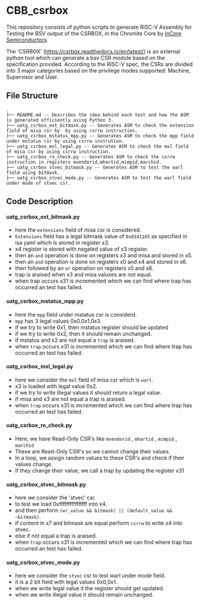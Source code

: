 # CBB_csrbox
This repository consists of  python scripts to generate RISC-V Assembly for Testing the BSV output of the CSRBOX, in the Chromite Core by [InCore Semiconductors](https://incoresemi.com/).

The 'CSRBOX' (https://csrbox.readthedocs.io/en/latest/) is an external python tool which can generate a bsv CSR module based on the specification provided. According to the RISC-V spec, the CSRs are divided into 3 major categories based on the privilege modes supported: Machine, Supervisor and User.

## File Structure
```
.
├── README.md -- Describes the idea behind each test and how the ASM is generated efficiently using Python 3.
├── uatg_csrbox_ext_bitmask.py -- Generates ASM to check the extension field of misa csr by  by using csrrw instruction.
├── uatg_csrbox_mstatus_mpp.py -- Generates ASM to check the mpp field under mstatus csr by using csrrw instrution.
├── uatg_csrbox_mxl_legal.py -- Generates ASM to check the mxl field of misa csr by using csrrw instruction.
├── uatg_csrbox_ro_check.py -- Generates ASM to check the csrrw instruction in registers mvendorid,mhartid,mimpid,marchid.
├── uatg_csrbox_stvec_bitmask.py -- Generates ASM to test the warl field using bitmask.
├── uatg_csrbox_stvec_mode.py -- Generates ASM to test the warl field under mode of stvec csr.

```

## Code Description

#### uatg_csrbox_ext_bitmask.py
- here the `extensions` field of misa csr is considered.
- `Extensions` field has a legal bitmask value of `0x0141105` as specified in isa yaml which is stored in register x3.
-  x4 register is stored with negated value of x3 register.
-  then an `and` operation is done on registers x3 and misa and stored in x5.
-  then an `and` operation is done on registers x0 and x4 and stored in x6.
-  then followed by an `or` operation on registers x5 and x6.
- trap is araised when x3 and misa valuses are not equal.
- when trap occurs x31 is incremented which we can find where trap has occurred an test has failed.


#### uatg_csrbox_mstatus_mpp.py 
- here the `mpp` field under mstatus csr is considerd.
- `mpp` has 3 legal values 0x0,0x1,0x3.
- if we try to write 0x1, then mstatus register should be updated
- if we try to write 0x2, then it should remain unchanged.
- if mstatus and x2 are not equal a `trap` is araised.
- when `trap` occurs x31 is incremented which we can find where trap has occurred an test has failed.

#### uatg_csrbox_mxl_legal.py
- here we consider the `mxl` field of misa csr which is `warl`.
- x3 is loaded with legal value 0x2.
- if we try to write illegal values it should return a legal value.
- if misa and x3 are not equal a trap is araised.
-  when `trap` occurs x31 is incremented which we can find where trap has occurred an test has failed.
 
 #### uatg_csrbox_ro_check.py
 - Here, we have Read-Only CSR's like `mvendorid` , `mhartid` , `mimpid` , `marchid`
 - These are Read-Only CSR's so we cannot change their values.
 - In a loop, we assign random values to these CSR's and check if their values change.
 - If they change their value, we call a trap by updating the register x31
 
 
 #### uatg_csrbox_stvec_bitmask.py
 - here we consider the 'stvec' csr.
 - to test we load 0xffffffffffffffff into x4.
 - and then perform `(wr_value && bitmask) || (default_value && ~bitmask)`.
 - if content in x7 and bitmask are equal perform `csrrw` to write x4 into stvec.
 - else if not equal a trap is araised.
 -  when `trap` occurs x31 is incremented which we can find where trap has occurred an test has failed.
 
 #### uatg_csrbox_stvec_mode.py
 -  here we consider the `stvec` csr to test warl under mode field.
 -  it is a 2 bit field with legal values 0x0,0x1.
 -  when we write legal value it the register should get updated.
 -  when we write illegal value it should remain unchanged.
 
 ####
